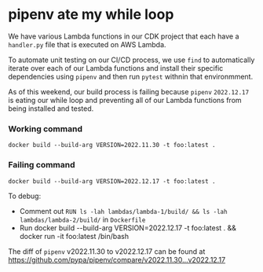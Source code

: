 # pipenv ate my while loop

We have various Lambda functions in our CDK project that each have a `handler.py` file that is executed on AWS Lambda.

To automate unit testing on our CI/CD process, we use `find` to automatically iterate over each of our Lambda functions and install their specific dependencies using `pipenv` and then run `pytest`  withnin that environmment.

As of this weekend, our build process is failing because `pipenv` `2022.12.17` is eating our while loop and preventing all of our Lambda functions from being installed and tested.

### Working command

```
docker build --build-arg VERSION=2022.11.30 -t foo:latest .
```

### Failing command

```
docker build --build-arg VERSION=2022.12.17 -t foo:latest .
```

To debug:

* Comment out `RUN ls -lah lambdas/lambda-1/build/ && ls -lah lambdas/lambda-2/build/` in `Dockerfile`
* Run docker build --build-arg VERSION=2022.12.17 -t foo:latest . && docker run -it foo:latest /bin/bash

The diff of `pipenv` v2022.11.30 to v2022.12.17 can be found at https://github.com/pypa/pipenv/compare/v2022.11.30...v2022.12.17
